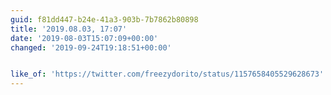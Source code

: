 ```yaml
---
guid: f81dd447-b24e-41a3-903b-7b7862b80898
title: '2019.08.03, 17:07'
date: '2019-08-03T15:07:09+00:00'
changed: '2019-09-24T19:18:51+00:00'


like_of: 'https://twitter.com/freezydorito/status/1157658405529628673'
---
```


